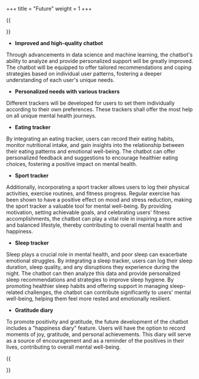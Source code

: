 +++
title = "Future"
weight = 1
+++

{{<section title="Future">}}

* **Improved and high-quality chatbot**

Through advancements in data science and machine learning, the chatbot's ability to analyze and provide personalized support will be greatly improved. The chatbot will be equipped to offer tailored recommendations and coping strategies based on individual user patterns, fostering a deeper understanding of each user's unique needs. 

* **Personalized needs with various trackers**

Different trackers will be developed for users to set them individually according to their own preferences. These trackers shall offer the most help on all unique mental health journeys. 

* **Eating tracker**

By integrating an eating tracker, users can record their eating habits, monitor nutritional intake, and gain insights into the relationship between their eating patterns and emotional well-being. The chatbot can offer personalized feedback and suggestions to encourage healthier eating choices, fostering a positive impact on mental health. 

* **Sport tracker**

Additionally, incorporating a sport tracker allows users to log their physical activities, exercise routines, and fitness progress. Regular exercise has been shown to have a positive effect on mood and stress reduction, making the sport tracker a valuable tool for mental well-being. By providing motivation, setting achievable goals, and celebrating users' fitness accomplishments, the chatbot can play a vital role in inspiring a more active and balanced lifestyle, thereby contributing to overall mental health and happiness.

* **Sleep tracker**

Sleep plays a crucial role in mental health, and poor sleep can exacerbate emotional struggles. By integrating a sleep tracker, users can log their sleep duration, sleep quality, and any disruptions they experience during the night. The chatbot can then analyze this data and provide personalized sleep recommendations and strategies to improve sleep hygiene. By promoting healthier sleep habits and offering support in managing sleep-related challenges, the chatbot can contribute significantly to users' mental well-being, helping them feel more rested and emotionally resilient.

* **Gratitude diary**

To promote positivity and gratitude, the future development of the chatbot includes a "happiness diary" feature. Users will have the option to record moments of joy, gratitude, and personal achievements. This diary will serve as a source of encouragement and as a reminder of the positives in their lives, contributing to overall mental well-being.



{{</section>}}